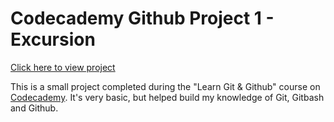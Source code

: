 # Codecademy Github Project 1 - Excursion

[Click here to view project](https://andrew-sanger.github.io/Project-1-Excursion/)

This is a small project completed during the "Learn Git & Github" course on [Codecademy](https://www.codecademy.com/courses/learn-git/projects/f1-excursion). It's very basic, but helped build my knowledge of Git, Gitbash and Github.
